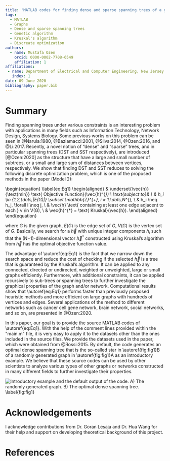 ```yaml
---
title: 'MATLAB codes for finding dense and sparse spanning trees of a given graph'
tags:
  - MATLAB
  - Graphs
  - Dense and sparse spanning trees
  - Genetic algorithm
  - Kruskal's algorithm
  - Discreate optimization
authors:
  - name: Mustafa Ozen
    orcid: 0000-0002-7708-6549
    affiliation: 1
affiliations:
 - name: Department of Electrical and Computer Engineering, New Jersey Institute of Technology
   index: 1
date: 09 June 2020
bibliography: paper.bib
---
```


# Summary

Finding spanning trees under various constraints is an interesting problem with applications in many fields such as 
Information Technology, Network Design, Systems Biology. Some previous works on this problem can be seen in @Narula:1980,
@Bazlamacci:2001, @Silva:2014, @Ozen:2016, and @Li:2017. Recently, a novel notion of “dense” and “sparse” 
trees, and in particular spanning trees (DST and SST respectively), are introduced [@Ozen:2020] as the structure 
that have a large and small number of subtrees, or a small and large sum of distances between vertices, respectively. 
We show that finding DST and SST reduces to solving the following discrete optimization problem, which is one of 
the proposed methods in the paper (Model 2):

\begin{equation}
\label{eq:Eq1}
	\begin{aligned}
		& \underset{\vec{h}}{\text{min}} \text{	Objective Function}(\vec{h}^{*}) \\
		\text{subject to}& \\
		& h_i \in \{1,2,\dots,|E(G)|\} \subset \mathbb{Z}^{+}, i = 1,\dots,N^{*},  \\
		& h_i \neq h_j, \forall i \neq j, \\
		& \vec{h} \text{ containing at least one edge adjacent to each } v \in V(G), \\
		& \vec{h}^{*} = \text{ Kruskal}(\vec{h}).
	\end{aligned}
\end{equation}

where $G$ is the given graph, $E(G)$ is the edge set of $G$, $V(G)$ is the vertex set of $G$. Basically, we search 
for a $\vec{h}$ with unique integer components $h_i$ such that the (N−1)-dimensional vector $\vec{h}^{*}$ constructed 
using Kruskal’s algorithm from $\vec{h}$ has the optimal objective function value. 

The advantage of \autoref{eq:Eq1} is the fact that we narrow down the search space and reduce the cost of checking if 
the selected $\vec{h}$ is a tree that is guaranteed by the Kruskal’s algorithm. It can be applied to any connected, 
directed or undirected, weighted or unweighted, large or small graphs efficiently. Furthermore, with additional 
constraints, it can be applied recursively to sub-trees or spanning trees to further investigate the graphical properties 
of the graph and/or network. Computational results show that \autoref{eq:Eq1} performs faster than previously proposed 
heuristic methods and more efficient on large graphs with hundreds of vertices and edges. Several applications of 
the method to different networks such as cancer cell gene network, brain network, social networks, and so on, are 
presented in @Ozen:2020.

In this paper, our goal is to provide the source MATLAB codes of \autoref{eq:Eq1}. With the help of the comment lines 
provided within the "main.m" file, it is very easy to apply it to the datasets other than the ones included in the source 
files. We provide the datasets used in the paper, which were obtained from @Rossi:2015. By default, the code generates 
an optimal dense spanning tree that is the so-called star in \autoref{fig:fig1}B of a randomly generated graph in 
\autoref{fig:fig1}A as an introductory example. We believe that these source codes can be used by other scientists to 
analyze various types of other graphs or networks constructed in many different fields to further investigate their 
properties. 

![Introductory example and the default output of the code. A) The randomly generated graph. 
B) The optimal dense spanning tree. \label{fig:fig1}](fig1.png)

# Acknowledgements

I acknowledge contributions from Dr. Goran Lesaja and Dr. Hua Wang for their help and support on developing theoretical
background of this project.

# References
